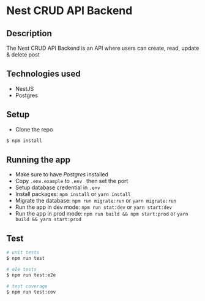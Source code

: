 # Nest CRUD API Backend

## Description

The Nest CRUD API Backend is an API where users can create, read, update & delete post

## Technologies used

- NestJS
- Postgres


## Setup

- Clone the repo

```bash
$ npm install
```

## Running the app

- Make sure to have _Postgres_ installed
- Copy `.env.example` to `.env ` then set the port
- Setup database credential in `.env`
- Install packages: `npm install` or `yarn install`
- Migrate the database: `npm run migrate:run` or `yarn migrate:run`
- Run the app in dev mode: `npm run stat:dev` or `yarn start:dev`
- Run the app in prod mode: `npm run build && npm start:prod` or `yarn build && yarn start:prod`

## Test

```bash
# unit tests
$ npm run test

# e2e tests
$ npm run test:e2e

# test coverage
$ npm run test:cov
```


